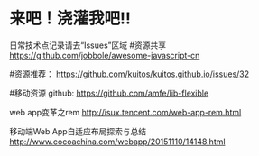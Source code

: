# 来吧！浇灌我吧!!
日常技术点记录请去“Issues”区域
#资源共享
https://github.com/jobbole/awesome-javascript-cn

#资源推荐：
https://github.com/kuitos/kuitos.github.io/issues/32

#移动资源
github:
https://github.com/amfe/lib-flexible

web app变革之rem
http://isux.tencent.com/web-app-rem.html

移动端Web App自适应布局探索与总结
http://www.cocoachina.com/webapp/20151110/14148.html
